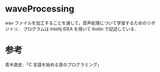# waveProcessing

wav ファイルを加工することを通して，音声処理について学習するためのリポジトリ．
プログラムは Intellij IDEA を用いて Kotlin で記述している．

# 参考

青木直史．「C 言語を始める音のプログラミング」
